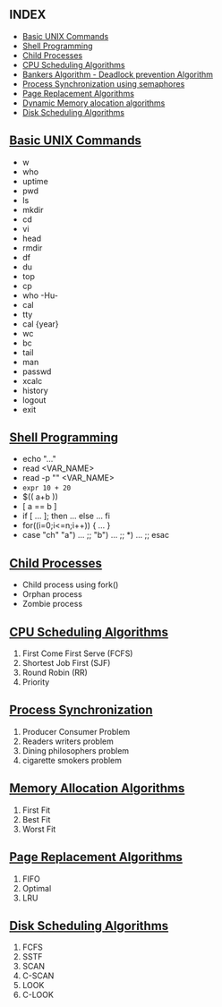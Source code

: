 INDEX
-----
 * <a href="UNIXcommands/README.md">Basic UNIX Commands</a>
 * <a href="ShellSCripting/">Shell Programming
 * <a href="ChildProcesses/">Child Processes
 * <a href="CPUScheduling/">CPU Scheduling Algorithms
 * <a href="BankersAlgorithm/">Bankers Algorithm - Deadlock prevention Algorithm
 * <a href="ProcessSync/">Process Synchronization using semaphores
 * <a href="PageReplacement/">Page Replacement Algorithms  
 * <a href="MemoryAllocation/">Dynamic Memory alocation algorithms
 * <a href="DiskScheduling/">Disk Scheduling Algorithms

## [Basic UNIX Commands](UNIXcommands/README.md)
 * w
 * who
 * uptime
 * pwd
 * ls
 * mkdir
 * cd
 * vi
 * head
 * rmdir
 * df
 * du
 * top
 * cp
 * who -Hu-
 * cal
 * tty
 * cal {year}
 * wc
 * bc
 * tail
 * man
 * passwd
 * xcalc
 * history
 * logout
 * exit

## [Shell Programming](ShellScripting/README.md)
 * echo "..."
 * read <VAR_NAME>
 * read -p "" <VAR_NAME>
 * `expr 10 + 20`
 * $(( a+b ))
 * [ a == b ]
 * if [ ... ];
   then
    ...
   else
    ...
   fi
 * for((i=0;i<=n;i++))
   {
       ...
   }
 * case "ch"
     "a")
        ...
     ;;
     "b")
        ...
     ;;
     *)
        ...
     ;;
   esac

## [Child Processes](ChildProcesses/)
 * Child process using fork()
 * Orphan process
 * Zombie process

## [CPU Scheduling Algorithms](CPUscheduling/README.md)
 1. First Come First Serve (FCFS)
 2. Shortest Job First (SJF)
 3. Round Robin (RR)
 4. Priority
 
## [Process Synchronization](ProcessSync/README.md)
 1. Producer Consumer Problem
 2. Readers writers problem
 3. Dining philosophers problem
 4. cigarette smokers problem

## [Memory Allocation Algorithms](MemoryAllocation/README.md)
 1. First Fit
 2. Best Fit
 3. Worst Fit

## [Page Replacement Algorithms](PageReplacement/README.md)
 1. FIFO
 2. Optimal
 3. LRU

## [Disk Scheduling Algorithms](DiskScheduling/)
 1. FCFS
 2. SSTF
 3. SCAN
 4. C-SCAN
 5. LOOK
 6. C-LOOK
